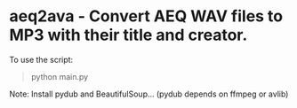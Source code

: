# aeq2ava - Convert AEQ WAV files to MP3 with their title and creator.

To use the script:
> python main.py <path to html descriptor> <path to wav files folder> <path to mp3 files destination folder>

Note: Install pydub and BeautifulSoup... (pydub depends on ffmpeg or avlib)
